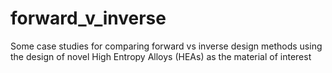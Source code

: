 # forward_v_inverse

Some case studies for comparing forward vs inverse design methods using the design of novel High Entropy Alloys (HEAs) as the material of interest
